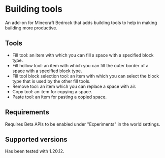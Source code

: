 # Building tools

An add-on for Minecraft Bedrock that adds building tools to help in making building more productive.

## Tools

* Fill tool: an item with which you can fill a space with a specified block type.
* Fill hollow tool: an item with which you can fill the outer border of a space with a specified block type.
* Fill tool block selection tool: an item with which you can select the block type that is used by the other fill tools.
* Remove tool: an item which you can replace a space with air.
* Copy tool: an item for copying a space.
* Paste tool: an item for pasting a copied space.

## Requirements

Requires Beta APIs to be enabled under "Experiments" in the world settings.

## Supported versions

Has been tested with 1.20.12.
